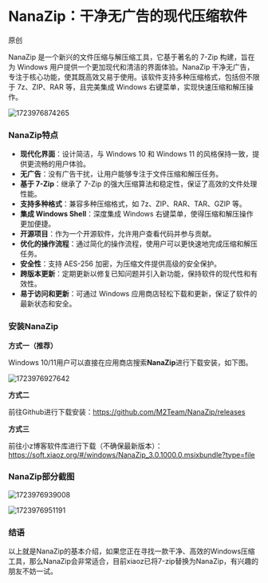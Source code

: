 # NanaZip：干净无广告的现代压缩软件

原创   

NanaZip 是一个新兴的文件压缩与解压缩工具，它基于著名的 7-Zip 构建，旨在为 Windows 用户提供一个更加现代和清洁的界面体验。NanaZip 干净无广告，专注于核心功能，使其既高效又易于使用。该软件支持多种压缩格式，包括但不限于 7z、ZIP、RAR 等，且完美集成 Windows 右键菜单，实现快速压缩和解压操作。

![1723976874265](C:\Users\Administrator\AppData\Roaming\Typora\typora-user-images\1723976874265.png)

### NanaZip特点

- **现代化界面**：设计简洁，与 Windows 10 和 Windows 11 的风格保持一致，提供更流畅的用户体验。
- **无广告**：没有广告干扰，让用户能够专注于文件压缩和解压任务。
- **基于 7-Zip**：继承了 7-Zip 的强大压缩算法和稳定性，保证了高效的文件处理性能。
- **支持多种格式**：兼容多种压缩格式，如 7z、ZIP、RAR、TAR、GZIP 等。
- **集成 Windows Shell**：深度集成 Windows 右键菜单，使得压缩和解压操作更加便捷。
- **开源项目**：作为一个开源软件，允许用户查看代码并参与贡献。
- **优化的操作流程**：通过简化的操作流程，使用户可以更快速地完成压缩和解压任务。
- **安全性**：支持 AES-256 加密，为压缩文件提供高级的安全保护。
- **跨版本更新**：定期更新以修复已知问题并引入新功能，保持软件的现代性和有效性。
- **易于访问和更新**：可通过 Windows 应用商店轻松下载和更新，保证了软件的最新状态和安全。

### 安装NanaZip

**方式一（推荐）**

Windows 10/11用户可以直接在应用商店搜索**NanaZip**进行下载安装，如下图。

![1723976927642](C:\Users\Administrator\AppData\Roaming\Typora\typora-user-images\1723976927642.png)

**方式二**

前往Github进行下载安装：https://github.com/M2Team/NanaZip/releases

**方式三**

前往小z博客软件库进行下载（不确保最新版本）：https://soft.xiaoz.org/#/windows/NanaZip_3.0.1000.0.msixbundle?type=file

### NanaZip部分截图

![1723976939008](C:\Users\Administrator\AppData\Roaming\Typora\typora-user-images\1723976939008.png)

![1723976951191](C:\Users\Administrator\AppData\Roaming\Typora\typora-user-images\1723976951191.png)

### 结语

以上就是NanaZip的基本介绍，如果您正在寻找一款干净、高效的Windows压缩工具，那么NanaZip会非常适合，目前xiaoz已将7-zip替换为NanaZip，有兴趣的朋友不妨一试。